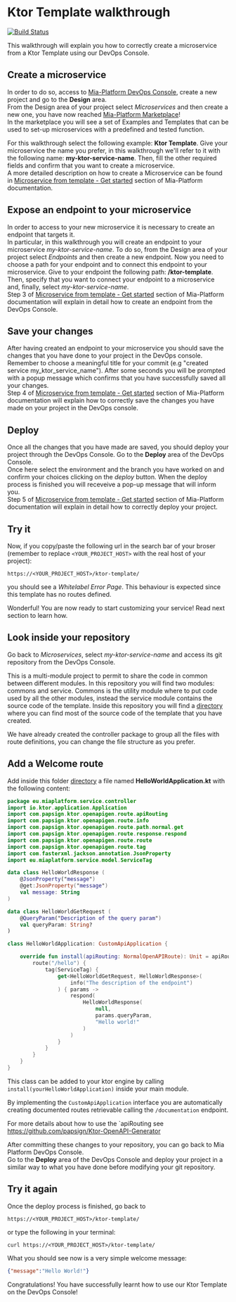 # Ktor Template walkthrough

[![Build Status][github-actions-svg]][github-actions]

This walkthrough will explain you how to correctly create a microservice from a Ktor Template using our DevOps Console.

## Create a microservice

In order to do so, access to [Mia-Platform DevOps Console](https://console.cloud.mia-platform.eu/login), create a new project and go to the **Design** area.  
From the Design area of your project select _Microservices_ and then create a new one, you have now reached [Mia-Platform Marketplace](https://docs.mia-platform.eu/development_suite/api-console/api-design/marketplace/)!  
In the marketplace you will see a set of Examples and Templates that can be used to set-up microservices with a predefined and tested function.  

For this walkthrough select the following example: **Ktor Template**.
Give your microservice the name you prefer, in this walkthrough we'll refer to it with the following name: **my-ktor-service-name**. Then, fill the other required fields and confirm that you want to create a microservice.  
A more detailed description on how to create a Microservice can be found in [Microservice from template - Get started](https://docs.mia-platform.eu/development_suite/api-console/api-design/custom_microservice_get_started/#2-service-creation) section of Mia-Platform documentation.

## Expose an endpoint to your microservice

In order to access to your new microservice it is necessary to create an endpoint that targets it.  
In particular, in this walkthrough you will create an endpoint to your microservice *my-ktor-service-name*. To do so, from the Design area of your project select _Endpoints_ and then create a new endpoint.
Now you need to choose a path for your endpoint and to connect this endpoint to your microservice. Give to your endpoint the following path: **/ktor-template**. Then, specify that you want to connect your endpoint to a microservice and, finally, select *my-ktor-service-name*.  
Step 3 of [Microservice from template - Get started](https://docs.mia-platform.eu/development_suite/api-console/api-design/custom_microservice_get_started/#3-creating-the-endpoint) section of Mia-Platform documentation will explain in detail how to create an endpoint from the DevOps Console.

## Save your changes

After having created an endpoint to your microservice you should save the changes that you have done to your project in the DevOps console.  
Remember to choose a meaningful title for your commit (e.g "created service my_ktor_service_name"). After some seconds you will be prompted with a popup message which confirms that you have successfully saved all your changes.  
Step 4 of [Microservice from template - Get started](https://docs.mia-platform.eu/development_suite/api-console/api-design/custom_microservice_get_started/#4-save-the-project) section of Mia-Platform documentation will explain how to correctly save the changes you have made on your project in the DevOps console.

## Deploy

Once all the changes that you have made are saved, you should deploy your project through the DevOps Console. Go to the **Deploy** area of the DevOps Console.  
Once here select the environment and the branch you have worked on and confirm your choices clicking on the *deploy* button. When the deploy process is finished you will receveive a pop-up message that will inform you.  
Step 5 of [Microservice from template - Get started](https://docs.mia-platform.eu/development_suite/api-console/api-design/custom_microservice_get_started/#5-deploy-the-project-through-the-api-console) section of Mia-Platform documentation will explain in detail how to correctly deploy your project.

## Try it

Now, if you copy/paste the following url in the search bar of your broser (remember to replace `<YOUR_PROJECT_HOST>` with the real host of your project):

```shell
https://<YOUR_PROJECT_HOST>/ktor-template/
```

you should see a *Whitelabel Error Page*. This behaviour is expected since this template has no routes defined.

Wonderful! You are now ready to start customizing your service! Read next section to learn how.

## Look inside your repository

Go back to _Microservices_, select *my-ktor-service-name* and access its git repository from the DevOps Console.

This is a multi-module project to permit to share the code in common between different modules. In this repository you 
will find two modules: commons and service. Commons is the utility module where to put code used by all the other 
modules, instead the service module contains the source code of the template.
Inside this repository you will find a [directory](https://github.com/mia-platform-marketplace/Ktor-Multi-Module-Template/tree/master/src/main/kotlin/eu/miaplatform/service) 
where you can find most of the source code of the template that you have created.

We have already created the controller package to group all the files with route definitions, you can change the file 
structure as you prefer.

## Add a Welcome route

Add inside this folder [directory](https://github.com/mia-platform-marketplace/Ktor-Multi-Module-Template/tree/master/src/main/kotlin/eu/miaplatform/service/applications) a file named **HelloWorldApplication.kt** with the following content:

```kotlin
package eu.miaplatform.service.controller
import io.ktor.application.Application
import com.papsign.ktor.openapigen.route.apiRouting
import com.papsign.ktor.openapigen.route.info
import com.papsign.ktor.openapigen.route.path.normal.get
import com.papsign.ktor.openapigen.route.response.respond
import com.papsign.ktor.openapigen.route.route
import com.papsign.ktor.openapigen.route.tag
import com.fasterxml.jackson.annotation.JsonProperty
import eu.miaplatform.service.model.ServiceTag

data class HelloWorldResponse (
    @JsonProperty("message")
    @get:JsonProperty("message")
    val message: String
)

data class HelloWorldGetRequest (
    @QueryParam("Description of the query param")
    val queryParam: String?
)

class HelloWorldApplication: CustomApiApplication {

    override fun install(apiRouting: NormalOpenAPIRoute): Unit = apiRouting.run {
        route("/hello") {
            tag(ServiceTag) {
                get<HelloWorldGetRequest, HelloWorldResponse>(
                    info("The description of the endpoint")
                ) { params ->
                    respond(
                        HelloWorldResponse(
                            null,
                            params.queryParam,
                            "Hello world!"
                        )
                    )
                }
            }
        }
    }
}
```
This class can be added to your ktor engine by calling `install(yourHelloWorldApplication)` inside your main module.

By implementing the `CustomApiApplication` interface you are automatically creating documented routes retrievable 
calling the `/documentation` endpoint.

For more details about how to use the `apiRouting see https://github.com/papsign/Ktor-OpenAPI-Generator

After committing these changes to your repository, you can go back to Mia Platform DevOps Console.  
Go to the **Deploy** area of the DevOps Console and deploy your project in a similar way to what you have done before modifying your git repository.

## Try it again

Once the deploy process is finished, go back to

```shell
https://<YOUR_PROJECT_HOST>/ktor-template/
```

or type the following in your terminal:

```shell
curl https://<YOUR_PROJECT_HOST>/ktor-template/
```

What you should see now is a very simple welcome message:

```json
{"message":"Hello World!"}
```

Congratulations! You have successfully learnt how to use our Ktor Template on the DevOps Console!

[github-actions]: https://github.com/mia-platform-marketplace/Ktor-Multi-Module-Template/actions
[github-actions-svg]: https://github.com/mia-platform-marketplace/Ktor-Multi-Module-Template/workflows/Java%20CI%20with%Gradle/badge.svg
